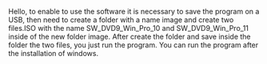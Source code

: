 Hello, to enable to use the software it is necessary to save the program on a USB, then need to create a folder with a name image and create two files.ISO with the name SW_DVD9_Win_Pro_10 and SW_DVD9_Win_Pro_11 inside of the new folder image.
After create the folder and save inside the folder the two files, you just run the program. You can run the program after the installation of windows. 
